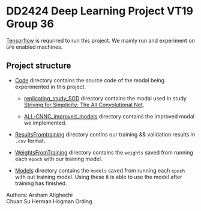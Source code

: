 # DD2424 Deep Learning Project VT19 Group 36

[Tensorflow](https://www.tensorflow.org/) is requrired to run this project. We mainly run and experiment on `GPU` enabled machines.

## Project structure

* [Code](https://github.com/heho07/DD2424Project/tree/master/Code) directory contains the source code of the modal being experimented in this project.

  * [replicating_study_SGD](https://github.com/heho07/DD2424Project/tree/master/Code/replicating_study_SGD) directory contains the modal used in study [Striving for Simplicity: The All Convolutional Net](https://arxiv.org/pdf/1412.6806.pdf).

  * [ALL-CNNC_improved_models](https://github.com/heho07/DD2424Project/tree/master/Code/ALL-CNNC_improved_models) directory contains the improved modal we implemented.

* [ResultsFromtraining](https://github.com/heho07/DD2424Project/tree/master/ResultsFromTraining) directory contins our training && validation results in `.csv` format.

* [WeightsFromTraining](https://github.com/heho07/DD2424Project/tree/master/WeightsFromTraining) directory contains the `weights` saved from running each `epoch` with our training model.

* [Models](https://github.com/heho07/DD2424Project/tree/master/Models) directory contains the `models` saved from running each `epoch` with out training model. Using these it is able to use the model after training has finished.


Authors:
Arsham Atighechi  
Chuan Su
Herman Högman Ording
